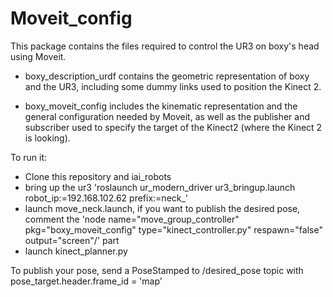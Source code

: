 # Moveit_config

This package contains the files required to control the UR3 on boxy's head using Moveit. 

- boxy_description_urdf contains the geometric representation of boxy and the UR3, including some dummy links used to position the Kinect 2.

- boxy_moveit_config includes the kinematic representation and the general configuration needed by Moveit, as well as the publisher and subscriber used to specify the target of the Kinect2 (where the Kinect 2 is looking).

To run it:
  - Clone this repository and iai_robots
  - bring up the ur3   'roslaunch ur_modern_driver ur3_bringup.launch  robot_ip:=192.168.102.62 prefix:=neck_' 
  - launch move_neck.launch, if you want to publish the desired pose, comment the 'node name="move_group_controller" pkg="boxy_moveit_config" type="kinect_controller.py" respawn="false" output="screen"/' part
  - launch kinect_planner.py

To publish your pose, send a PoseStamped to /desired_pose topic with pose_target.header.frame_id = 'map'

